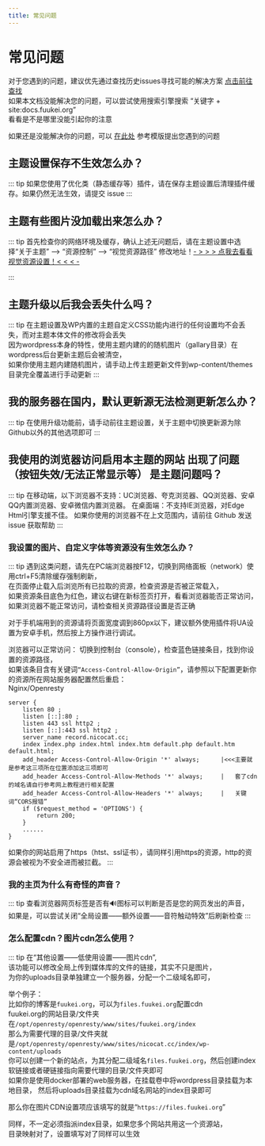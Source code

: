 ```yaml
---
title: 常见问题
---
```


# 常见问题

对于您遇到的问题，建议优先通过查找历史issues寻找可能的解决方案 [点击前往查找](https://github.com/mirai-mamori/Sakurairo/issues?q=is%3Aissue+is%3Aclosed)  
如果本文档没能解决您的问题，可以尝试使用搜索引擎搜索 “关键字 + site:docs.fuukei.org”   
看看是不是哪里没能引起你的注意  

如果还是没能解决你的问题，可以 [在此处](https://github.com/mirai-mamori/Sakurairo/issues/new/choose) 参考模版提出您遇到的问题  

## 主题设置保存不生效怎么办？

::: tip 
如果您使用了优化类（静态缓存等）插件，请在保存主题设置后清理插件缓存。如果仍然无法生效，请提交 issue
:::

## 主题有些图片没加载出来怎么办？

::: tip 
首先检查你的网络环境及缓存，确认上述无问题后，请在主题设置中选择“关于主题” --> “资源控制” --> “视觉资源路径” 修改地址！[- > > > 点我去看看视觉资源设置！< < < -](/Sakurairo/About-Theme/#%E8%A7%86%E8%A7%89%E8%B5%84%E6%BA%90%E8%B7%AF%E5%BE%84)

:::

## 主题升级以后我会丢失什么吗？ 

::: tip 
在主题设置及WP内置的主题自定义CSS功能内进行的任何设置均不会丢失，而对主题本体文件的修改将会丢失  
因为wordpress本身的特性，使用主题内建的的随机图片（gallary目录）在wordpress后台更新主题后会被清空，  
如果你使用主题内建随机图片，请手动上传主题更新文件到wp-content/themes目录完全覆盖进行手动更新
:::

## 我的服务器在国内，默认更新源无法检测更新怎么办？ 

::: tip 
在使用升级功能前，请手动前往主题设置，关于主题中切换更新源为除Github以外的其他选项即可
:::

## 我使用的浏览器访问启用本主题的网站 出现了问题（按钮失效/无法正常显示等） 是主题问题吗？ 

::: tip 
在移动端，以下浏览器不支持：UC浏览器、夸克浏览器、QQ浏览器、安卓QQ内置浏览器、安卓微信内置浏览器。
在桌面端：不支持IE浏览器，对Edge Html引擎支援不佳。 如果你使用的浏览器不在上文范围内，请前往 Github 发送 issue 获取帮助
:::

### 我设置的图片、自定义字体等资源没有生效怎么办？

::: tip 
遇到这类问题，请先在PC端浏览器按F12，切换到网络面板（network）使用ctrl+F5清除缓存强制刷新，  
在页面停止载入后浏览所有已拉取的资源，检查资源是否被正常载入，  
如果资源条目底色为红色，建议右键在新标签页打开，看看浏览器能否正常访问，  
如果浏览器不能正常访问，请检查相关资源路径设置是否正确  

对于手机端用到的资源请将页面宽度调到860px以下，建议额外使用插件将UA设置为安卓手机，然后按上方操作进行调试。  

浏览器可以正常访问：
切换到控制台（console），检查蓝色链接条目，找到你设置的资源路径，  
如果该条目含有关键词`“Access-Control-Allow-Origin”`，请参照以下配置更新你的资源所在网站服务器配置然后重启：  
Nginx/Openresty
```
server {
    listen 80 ; 
    listen [::]:80 ; 
    listen 443 ssl http2 ; 
    listen [::]:443 ssl http2 ; 
    server_name record.nicocat.cc; 
    index index.php index.html index.htm default.php default.htm default.html; 
    add_header Access-Control-Allow-Origin '*' always;      |<<<主要就是参考这三项所在位置添加这三项即可
    add_header Access-Control-Allow-Methods '*' always;     |   套了cdn的域名请自行参考网上教程进行相关配置
    add_header Access-Control-Allow-Headers '*' always;     |   关键词“CORS报错”
    if ($request_method = 'OPTIONS') {
	    return 200;
    }
    ......
}
```  
如果你的网站启用了https（htst、ssl证书），请同样引用https的资源，http的资源会被视为不安全进而被拦截。
:::

### 我的主页为什么有奇怪的声音？

::: tip 
查看浏览器网页标签是否有🔊图标可以判断是否是您的网页发出的声音，  
如果是，可以尝试关闭“全局设置——额外设置——音符触动特效”后刷新检查
:::

### 怎么配置cdn？图片cdn怎么使用？

::: tip 
在“其他设置——低使用设置——图片cdn”,  
该功能可以修改全局上传到媒体库的文件的链接，其实不只是图片，  
为你的uploads目录单独建立一个服务器，分配一个二级域名即可，  

举个例子：  
比如你的博客是`fuukei.org`，可以为`files.fuukei.org`配置cdn  
fuukei.org的网站目录/文件夹在`/opt/openresty/openresty/www/sites/fuukei.org/index`  
那么为需要代理的目录/文件夹就是`/opt/openresty/openresty/www/sites/nicocat.cc/index/wp-content/uploads`  
你可以创建一个新的站点，为其分配二级域名`files.fuukei.org`，然后创建index软链接或者硬链接指向需要代理的目录/文件夹即可  
如果你是使用docker部署的web服务器，在挂载卷中将wordpress目录挂载为本地目录，
然后将uploads目录挂载为cdn域名网站的index目录即可  

那么你在图片CDN设置项应该填写的就是“`https://files.fuukei.org`”  

同样，不一定必须指派index目录，如果您多个网站共用这一个资源站，  
目录映射对了，设置填写对了同样可以生效  


